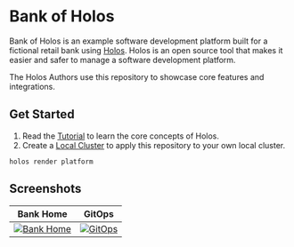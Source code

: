 # Bank of Holos

Bank of Holos is an example software development platform built for a fictional
retail bank using [Holos].  Holos is an open source tool that makes it easier
and safer to manage a software development platform.

The Holos Authors use this repository to showcase core features and
integrations.

## Get Started

1. Read the [Tutorial] to learn the core concepts of Holos.
2. Create a [Local Cluster] to apply this repository to your own local cluster.

```
holos render platform
```

## Screenshots

| Bank Home                                                        | GitOps                                                            |
| ---------------------------------------------------------------- | ----------------------------------------------------------------- |
| [![Bank Home](/docs/img/bank-home.png)](/docs/img/bank-home.png) | [![GitOps](/docs/img/bank-argocd.png)](/docs/img/bank-argocd.png) |


[Holos]: https://holos.run
[Tutorial]: https://holos.run/docs/tutorial/
[Local Cluster]: https://holos.run/docs/guides/local-cluster/
